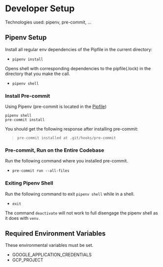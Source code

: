 # Developer Setup

Technologies used: pipenv, pre-commit, ...

## Pipenv Setup

Install all regular env dependencies of the Pipfile in the current directory:
* `pipenv install`

Opens shell with corresponding dependencies to the pipfile(.lock) in the directory that you make the call.
* `pipenv shell`

### Install Pre-commit

Using Pipenv (pre-commit is located in the [Pipfile](./Pipfile))
```
pipenv shell
pre-commit install
```

You should get the following response after installing pre-commit:

>`pre-commit installed at .git/hooks/pre-commit`

### Pre-commit, Run on the Entire Codebase

Run the following command where you installed pre-commit.
* `pre-commit run --all-files`

### Exiting Pipenv Shell

Run the following command to exit `pipenv shell` while in a shell.
* `exit`

The command `deactivate` will not work to full disengage the pipenv shell as it does with `venv`.

## Required Environment Variables

These environmental variables must be set.
* GOOGLE_APPLICATION_CREDENTIALS
* GCP_PROJECT
